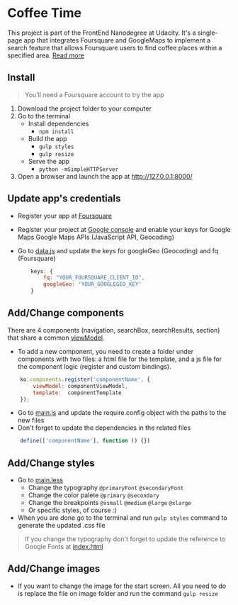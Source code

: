 # Coffee Time
This project is part of the FrontEnd Nanodegree at Udacity. It's a single-page app that integrates Foursquare and GoogleMaps to implement a search feature that allows Foursquare users to find coffee places within a specified area.
[Read more](http://www.anaescontrela.com/works/coffe-places/)

## Install
> You'll need a Foursquare account to try the app

1. Download the project folder to your computer
2. Go to the terminal
    * Install dependencies  
        * `npm install`
    * Build the app
        * `gulp styles`
        * `gulp resize`
    * Serve the app
        * `python -mSimpleHTTPServer`
4. Open a browser and launch the app at http://127.0.0.1:8000/

## Update app's credentials
* Register your app at [Foursquare](https://foursquare.com/developers/register)
* Register your project at [Google console](https://console.developers.google.com/) and enable your keys for Google Maps Google Maps APIs (JavaScript API, Geocoding)
* Go to [data.js](app/data.js) and update the keys for googleGeo (Geocoding) and fq (Foursquare)

    ```javascript
        keys: {
            fq: "YOUR_FOURSQUARE_CLIENT_ID",
            googleGeo: 'YOUR_GOOGLEGEO_KEY'
        }
    ```

## Add/Change components
There are 4 components (navigation, searchBox, searchResults, section) that share a common [viewModel](app/viewModel.js).

* To add a new component, you need to create a folder under components with two files: a html file for the template, and a js file for the component logic (register and custom bindings).
```javascript
    ko.components.register('componentName', {
        viewModel: componentViewModel,
        template:  componentTemplate
    });
```
* Go to [main.js](app/main.js) and update the require.config object with the paths to the new files
* Don't forget to update the dependencies in the related files

```javascript
    define(['componentName'], function () {})
```

## Add/Change styles
* Go to [main.less](app/styles/src/main.less)
    * Change the typography `@primaryFont` `@secondaryFont`
    * Change the color palete `@primary` `@secondary`
    * Change the breakpoints `@xsmall` `@medium` `@large` `@xlarge`
    * Or specific styles, of course :)
* When you are done go to the terminal and run `gulp styles` command to generate the updated .css file

 > If you change the typography don't forget to update the reference to
 > Google Fonts at [index.html](index.html)


## Add/Change images
* If you want to change the image for the start screen. All you need to do is replace the file on image folder and run the command `gulp resize`
